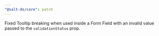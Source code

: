 ```yaml
---
"@salt-ds/core": patch
---
```


Fixed Tooltip breaking when used inside a Form Field with an invalid value passed to the `validationStatus` prop.
